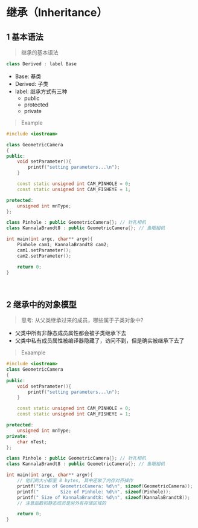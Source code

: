 &emsp;
# 继承（Inheritance）

## 1 基本语法
>继承的基本语法
```c++
class Derived : label Base
```
- Base: 基类
- Derived: 子类
- label: 继承方式有三种
    - public
    - protected
    - private

>Example
```c++
#include <iostream>

class GeometricCamera 
{
public:
    void setParameter(){
        printf("setting parameters...\n");
    }

    const static unsigned int CAM_PINHOLE = 0;
    const static unsigned int CAM_FISHEYE = 1;

protected:
    unsigned int mnType;
};

class Pinhole : public GeometricCamera{}; // 针孔相机
class KannalaBrandt8 : public GeometricCamera{}; // 鱼眼相机

int main(int argc, char** argv){
    Pinhole cam1; KannalaBrandt8 cam2;
    cam1.setParameter();
    cam2.setParameter();

    return 0;
}
```

&emsp;
## 2 继承中的对象模型
>思考: 从父类继承过来的成员，哪些属于子类对象中?
- 父类中所有非静态成员属性都会被子类继承下去
- 父类中私有成员属性被编译器隐藏了，访问不到，但是确实被继承下去了

>Exaample
```c++
#include <iostream>
class GeometricCamera 
{
public:
    void setParameter(){
        printf("setting parameters...\n");
    }

    const static unsigned int CAM_PINHOLE = 0;
    const static unsigned int CAM_FISHEYE = 1;

protected:
    unsigned int mnType;
private:
    char mTest;
};

class Pinhole : public GeometricCamera{}; // 针孔相机
class KannalaBrandt8 : public GeometricCamera{}; // 鱼眼相机

int main(int argc, char** argv){
    // 他们的大小都室 8 bytes, 其中还做了内存对齐操作
    printf("Size of GeometricCamera: %d\n", sizeof(GeometricCamera));
    printf("        Size of Pinhole: %d\n", sizeof(Pinhole));
    printf(" Size of KannalaBrandt8: %d\n", sizeof(KannalaBrandt8));
    // 注意函数和静态成员是另外有存储区域的

    return 0;
}
```
